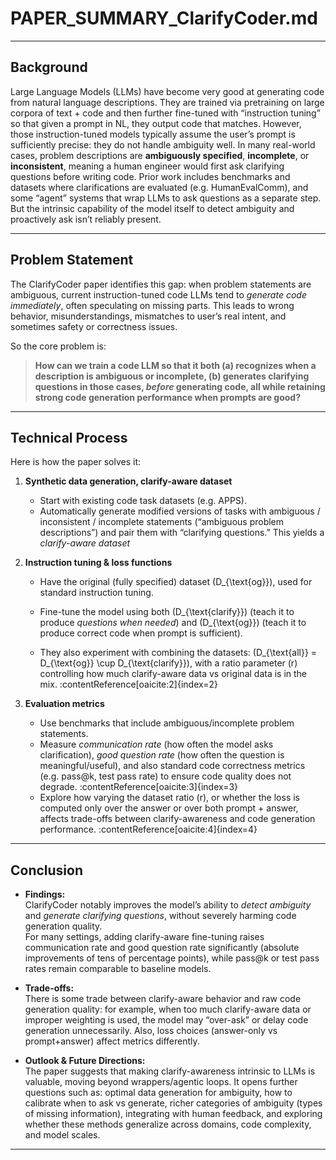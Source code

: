 # PAPER_SUMMARY_ClarifyCoder.md

---

##  Background  
Large Language Models (LLMs) have become very good at generating code from natural language descriptions. They are trained via pretraining on large corpora of text + code and then further fine-tuned with “instruction tuning” so that given a prompt in NL, they output code that matches. However, those instruction-tuned models typically assume the user’s prompt is sufficiently precise: they do not handle ambiguity well. In many real-world cases, problem descriptions are **ambiguously specified**, **incomplete**, or **inconsistent**, meaning a human engineer would first ask clarifying questions before writing code. Prior work includes benchmarks and datasets where clarifications are evaluated (e.g. HumanEvalComm), and some “agent” systems that wrap LLMs to ask questions as a separate step. But the intrinsic capability of the model itself to detect ambiguity and proactively ask isn’t reliably present.

---

## Problem Statement  
The ClarifyCoder paper identifies this gap: when problem statements are ambiguous, current instruction-tuned code LLMs tend to *generate code immediately*, often speculating on missing parts. This leads to wrong behavior, misunderstandings, mismatches to user’s real intent, and sometimes safety or correctness issues.

So the core problem is:

> **How can we train a code LLM so that it both (a) recognizes when a description is ambiguous or incomplete, (b) generates clarifying questions in those cases, *before* generating code, all while retaining strong code generation performance when prompts are good?**

---

##  Technical Process  

Here is how the paper solves it:

1. **Synthetic data generation, clarify-aware dataset**  
   - Start with existing code task datasets (e.g. APPS).  
   - Automatically generate modified versions of tasks with ambiguous / inconsistent / incomplete statements (“ambiguous problem descriptions”) and pair them with “clarifying questions.” This yields a *clarify-aware dataset* 

2. **Instruction tuning & loss functions**  
   - Have the original (fully specified) dataset \(D_{\text{og}}\), used for standard instruction tuning.  
   - Fine-tune the model using both \(D_{\text{clarify}}\) (teach it to produce *questions when needed*) and \(D_{\text{og}}\) (teach it to produce correct code when prompt is sufficient).  
 

   - They also experiment with combining the datasets: \(D_{\text{all}} = D_{\text{og}} \cup D_{\text{clarify}}\), with a ratio parameter \(r\) controlling how much clarify-aware data vs original data is in the mix. :contentReference[oaicite:2]{index=2}

3. **Evaluation metrics** 
   - Use benchmarks that include ambiguous/incomplete problem statements.  
   - Measure *communication rate* (how often the model asks clarification), *good question rate* (how often the question is meaningful/useful), and also standard code correctness metrics (e.g. pass@k, test pass rate) to ensure code quality does not degrade. :contentReference[oaicite:3]{index=3}  
   - Explore how varying the dataset ratio \(r\), or whether the loss is computed only over the answer or over both prompt + answer, affects trade-offs between clarify-awareness and code generation performance. :contentReference[oaicite:4]{index=4}

---

## Conclusion 

- **Findings:**  
  ClarifyCoder notably improves the model’s ability to *detect ambiguity* and *generate clarifying questions*, without severely harming code generation quality.  
  For many settings, adding clarify-aware fine-tuning raises communication rate and good question rate significantly (absolute improvements of tens of percentage points), while pass@k or test pass rates remain comparable to baseline models.

- **Trade-offs:**  
  There is some trade between clarify-aware behavior and raw code generation quality: for example, when too much clarify-aware data or improper weighting is used, the model may “over-ask” or delay code generation unnecessarily. Also, loss choices (answer-only vs prompt+answer) affect metrics differently. 

- **Outlook & Future Directions:**  
  The paper suggests that making clarify-awareness intrinsic to LLMs is valuable, moving beyond wrappers/agentic loops. It opens further questions such as: optimal data generation for ambiguity, how to calibrate when to ask vs generate, richer categories of ambiguity (types of missing information), integrating with human feedback, and exploring whether these methods generalize across domains, code complexity, and model scales.

---


